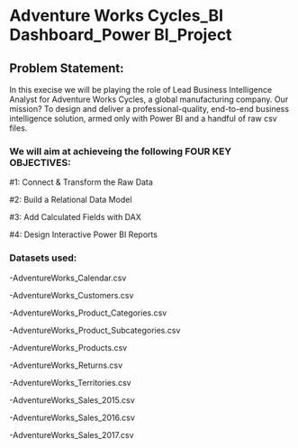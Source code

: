 # Adventure Works Cycles_BI Dashboard_Power BI_Project


## Problem Statement:
In this execise we will be playing the role of Lead Business Intelligence Analyst for Adventure Works Cycles, a global manufacturing company. Our mission? To design and deliver a professional-quality, end-to-end business intelligence solution, armed only with Power BI and a handful of raw csv files.

### We will aim at achieveing the following FOUR KEY OBJECTIVES:

#1: Connect & Transform the Raw Data

#2: Build a Relational Data Model 

#3: Add Calculated Fields with DAX  

#4: Design Interactive Power BI Reports 


### Datasets used:

-AdventureWorks_Calendar.csv

-AdventureWorks_Customers.csv

-AdventureWorks_Product_Categories.csv

-AdventureWorks_Product_Subcategories.csv

-AdventureWorks_Products.csv

-AdventureWorks_Returns.csv

-AdventureWorks_Territories.csv

-AdventureWorks_Sales_2015.csv

-AdventureWorks_Sales_2016.csv

-AdventureWorks_Sales_2017.csv
